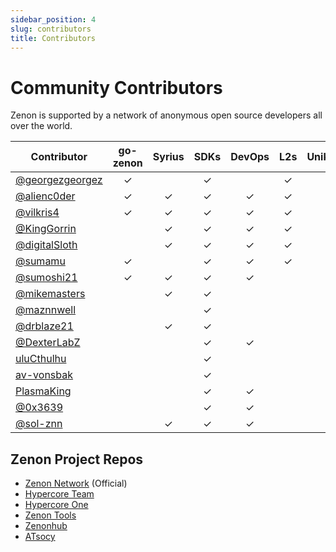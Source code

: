```yaml
---
sidebar_position: 4
slug: contributors
title: Contributors
---
```


# Community Contributors

Zenon is supported by a network of anonymous open source developers all over the world.  

| Contributor | go-zenon | Syrius | SDKs | DevOps | L2s | Unikernels | Bridge | Website |
|------------|:--------:|:-------:|:----:|:-------:|:---:|:----------:|:------:|:-------:|
| [@georgezgeorgez](https://github.com/georgezgeorgez) | ✓ |   | ✓ |   | ✓ | ✓ |  |   |
| [@alienc0der](https://github.com/alienc0der) | ✓ | ✓ | ✓ | ✓ | ✓ |   | ✓ |   |
| [@vilkris4](https://github.com/vilkris4) | ✓ | ✓ | ✓ | ✓ | ✓ |   | ✓ | ✓ |
| [@KingGorrin](https://github.com/KingGorrin/) |   | ✓ | ✓ | ✓ | ✓ |   |   | ✓ |
| [@digitalSloth](https://github.com/digitalSloth) |   | ✓ | ✓ | ✓ | ✓ |   |   |  ✓ |
| [@sumamu](https://github.com/sumamu) | ✓ |   | ✓ | ✓ | ✓ |   | ✓ | ✓ |
| [@sumoshi21](https://github.com/sumoshi21) | ✓ | ✓  | ✓ | ✓ |   |   | ✓ |   |
| [@mikemasters](https://github.com/mik3mast3rs) |   | ✓ | ✓ |   |   |   |   |   |
| [@maznnwell](https://github.com/maznnwell) |   |   | ✓ |   |   |   |   |   |
| [@drblaze21](https://github.com/drblazer21) |   | ✓ | ✓ |   |   |   |   |   |
| [@DexterLabZ](https://github.com/DexterLabZ/) |   |   | ✓ | ✓ |   |   | ✓ | ✓ |
| [uluCthulhu](https://github.com/uluCthulhu) |   |   | ✓ |   |   |   | ✓ |   |
| [av-vonsbak](https://github.com/av-vonsbak) |   |   | ✓ |   |   |   |   |   |
| [PlasmaKing](https://github.com/PlasmaKing) |   |   | ✓ |  ✓ |   |   |   | ✓ |
| [@0x3639](https://github.com/0x3639) |   |   | ✓ |  ✓ |   |   | ✓ | ✓ |
| [@sol-znn](https://github.com/Sol-Sanctum) |   | ✓ | ✓ | ✓ |   |   |   |   |

## Zenon Project Repos
* [Zenon Network](https://github.com/zenon-network) (Official)
* [Hypercore Team](https://github.com/hypercore-team)
* [Hypercore One](https://github.com/hypercore-one)
* [Zenon Tools](https://github.com/zenon-tools)
* [Zenonhub](https://github.com/zenonhub-io)
* [ATsocy](https://github.com/ATSocy)







